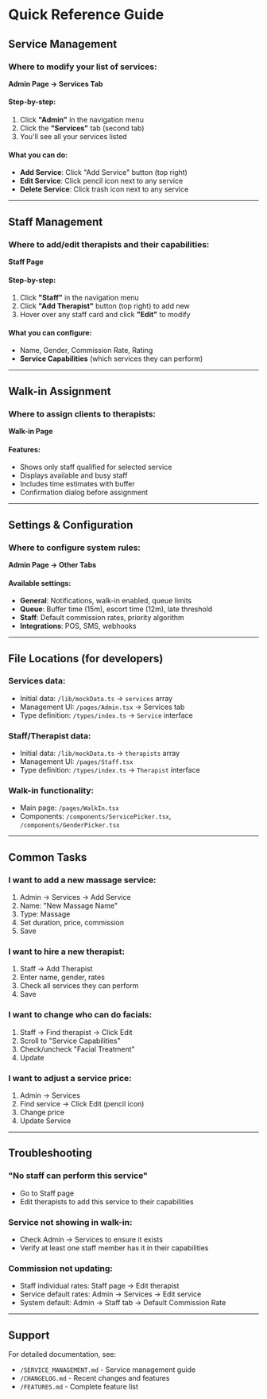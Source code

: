 # Quick Reference Guide

## Service Management

### Where to modify your list of services:
**Admin Page → Services Tab**

#### Step-by-step:
1. Click **"Admin"** in the navigation menu
2. Click the **"Services"** tab (second tab)
3. You'll see all your services listed

#### What you can do:
- **Add Service**: Click "Add Service" button (top right)
- **Edit Service**: Click pencil icon next to any service
- **Delete Service**: Click trash icon next to any service

---

## Staff Management

### Where to add/edit therapists and their capabilities:
**Staff Page**

#### Step-by-step:
1. Click **"Staff"** in the navigation menu
2. Click **"Add Therapist"** button (top right) to add new
3. Hover over any staff card and click **"Edit"** to modify

#### What you can configure:
- Name, Gender, Commission Rate, Rating
- **Service Capabilities** (which services they can perform)

---

## Walk-in Assignment

### Where to assign clients to therapists:
**Walk-in Page**

#### Features:
- Shows only staff qualified for selected service
- Displays available and busy staff
- Includes time estimates with buffer
- Confirmation dialog before assignment

---

## Settings & Configuration

### Where to configure system rules:
**Admin Page → Other Tabs**

#### Available settings:
- **General**: Notifications, walk-in enabled, queue limits
- **Queue**: Buffer time (15m), escort time (12m), late threshold
- **Staff**: Default commission rates, priority algorithm
- **Integrations**: POS, SMS, webhooks

---

## File Locations (for developers)

### Services data:
- Initial data: `/lib/mockData.ts` → `services` array
- Management UI: `/pages/Admin.tsx` → Services tab
- Type definition: `/types/index.ts` → `Service` interface

### Staff/Therapist data:
- Initial data: `/lib/mockData.ts` → `therapists` array
- Management UI: `/pages/Staff.tsx`
- Type definition: `/types/index.ts` → `Therapist` interface

### Walk-in functionality:
- Main page: `/pages/WalkIn.tsx`
- Components: `/components/ServicePicker.tsx`, `/components/GenderPicker.tsx`

---

## Common Tasks

### I want to add a new massage service:
1. Admin → Services → Add Service
2. Name: "New Massage Name"
3. Type: Massage
4. Set duration, price, commission
5. Save

### I want to hire a new therapist:
1. Staff → Add Therapist
2. Enter name, gender, rates
3. Check all services they can perform
4. Save

### I want to change who can do facials:
1. Staff → Find therapist → Click Edit
2. Scroll to "Service Capabilities"
3. Check/uncheck "Facial Treatment"
4. Update

### I want to adjust a service price:
1. Admin → Services
2. Find service → Click Edit (pencil icon)
3. Change price
4. Update Service

---

## Troubleshooting

### "No staff can perform this service"
- Go to Staff page
- Edit therapists to add this service to their capabilities

### Service not showing in walk-in:
- Check Admin → Services to ensure it exists
- Verify at least one staff member has it in their capabilities

### Commission not updating:
- Staff individual rates: Staff page → Edit therapist
- Service default rates: Admin → Services → Edit service
- System default: Admin → Staff tab → Default Commission Rate

---

## Support

For detailed documentation, see:
- `/SERVICE_MANAGEMENT.md` - Service management guide
- `/CHANGELOG.md` - Recent changes and features
- `/FEATURES.md` - Complete feature list
